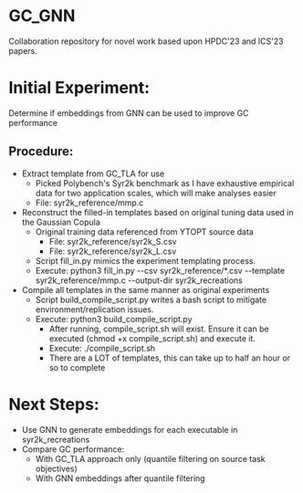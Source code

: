 # GC_GNN
Collaboration repository for novel work based upon HPDC'23 and ICS'23 papers.

# Initial Experiment:
Determine if embeddings from GNN can be used to improve GC performance

## Procedure:

* Extract template from GC\_TLA for use
  + Picked Polybench's Syr2k benchmark as I have exhaustive empirical data for two application scales, which will make analyses easier
  + File: syr2k\_reference/mmp.c
* Reconstruct the filled-in templates based on original tuning data used in the Gaussian Copula
  + Original training data referenced from YTOPT source data
    * File: syr2k\_reference/syr2k\_S.csv
    * File: syr2k\_reference/syr2k\_L.csv
  + Script fill\_in.py mimics the experiment templating process.
  + Execute: python3 fill\_in.py --csv syr2k\_reference/\*.csv --template syr2k\_reference/mmp.c --output-dir syr2k\_recreations
* Compile all templates in the same manner as original experiments
  + Script build\_compile\_script.py writes a bash script to mitigate environment/replication issues.
  + Execute: python3 build\_compile\_script.py
    + After running, compile\_script.sh will exist. Ensure it can be executed (chmod +x compile\_script.sh) and execute it.
    + Execute: ./compile\_script.sh
    + There are a LOT of templates, this can take up to half an hour or so to complete

# Next Steps:
* Use GNN to generate embeddings for each executable in syr2k\_recreations
* Compare GC performance:
  + With GC\_TLA approach only (quantile filtering on source task objectives)
  + With GNN embeddings after quantile filtering
